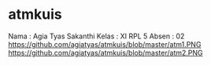# atmkuis
Nama : Agia Tyas Sakanthi
Kelas : XI RPL 5
Absen : 02
https://github.com/agiatyas/atmkuis/blob/master/atm1.PNG
https://github.com/agiatyas/atmkuis/blob/master/atm2.PNG
